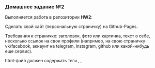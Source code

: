 ### Домашнее задание №2

Выполняется работа в репозитории **HW2**: 

Сделать свой сайт (персональную страничку) на Github-Pages. 

Требования к страничке: заголовок, фото или картинка, текст о себе, несколько ссылок на свои профили (например, на свою страничку vk/facebook, аккаунт на telegram, instagram, github или какой-нибудь еще сервис).

html-файл должен содержать теги <html>, <head>, <title>, <body>, <p>, ссылки должны быть кликабельные (по ним можно перейти на сайт).

За красивый нетривиальный дизайн страницы будет даваться бонусный балл!

В этом и в следующих заданиях коммиты следует делать через консольный интерфейс, а сообщения коммитов должны быть осмысленными (иначе баллы будут снижаться, учим хорошему тону и полезному навыку).
